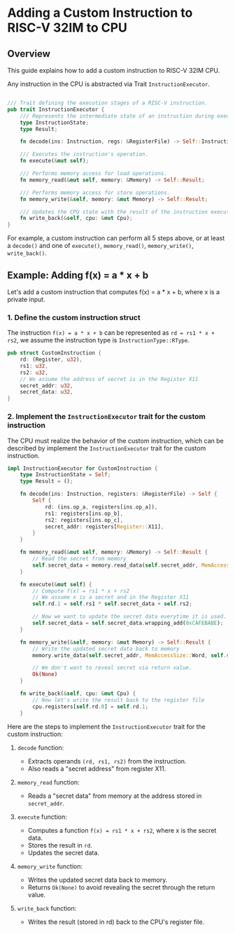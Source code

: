 # Adding a Custom Instruction to RISC-V 32IM to CPU

## Overview

This guide explains how to add a custom instruction to RISC-V 32IM CPU. 


Any instruction in the CPU is abstracted via Trait `InstructionExecutor`.

```rust

/// Trait defining the execution stages of a RISC-V instruction.
pub trait InstructionExecutor {
    /// Represents the intermediate state of an instruction during execution.
    type InstructionState;
    type Result;

    fn decode(ins: Instruction, regs: &RegisterFile) -> Self::InstructionState;

    /// Executes the instruction's operation.
    fn execute(&mut self);

    /// Performs memory access for load operations.
    fn memory_read(&mut self, memory: &Memory) -> Self::Result;

    /// Performs memory access for store operations.
    fn memory_write(&self, memory: &mut Memory) -> Self::Result;

    /// Updates the CPU state with the result of the instruction execution.
    fn write_back(&self, cpu: &mut Cpu);
}
```

For example, a custom instruction can perform all 5 steps above, or at least a `decode()` and one of `execute()`, `memory_read()`, `memory_write()`, `write_back()`. 


## Example: Adding f(x) = a * x + b

Let's add a custom instruction that computes f(x) = a * x + b, where x is a private input.

### 1. Define the custom instruction struct

The instruction `f(x) = a * x + b` can be represented as `rd = rs1 * x + rs2`, we assume the instruction type is `InstructionType::RType`. 

```rust
pub struct CustomInstruction {
    rd: (Register, u32),
    rs1: u32,
    rs2: u32,
    // We assume the address of secret is in the Register X11
    secret_addr: u32,
    secret_data: u32,
}
```

### 2. Implement the `InstructionExecutor` trait for the custom instruction

The CPU must realize the behavior of the custom instruction, which can be described by implement the `InstructionExecutor` trait for the custom instruction.

```rust
impl InstructionExecutor for CustomInstruction {
    type InstructionState = Self;
    type Result = ();

    fn decode(ins: Instruction, registers: &RegisterFile) -> Self {
        Self {
            rd: (ins.op_a, registers[ins.op_a]),
            rs1: registers[ins.op_b],
            rs2: registers[ins.op_c],
            secret_addr: registers[Register::X11],
        }
    }

    fn memory_read(&mut self, memory: &Memory) -> Self::Result {
        // Read the secret from memory
        self.secret_data = memory.read_data(self.secret_addr, MemAccessSize::Word)?;
    }

    fn execute(&mut self) {
        // Compute f(x) = rs1 * x + rs2
        // We assume x is a secret and in the Register X11
        self.rd.1 = self.rs1 * self.secret_data + self.rs2;

        // Now we want to update the secret data everytime it is used.
        self.secret_data = self.secret_data.wrapping_add(0xCAFEBABE);
    }

    fn memory_write(&self, memory: &mut Memory) -> Self::Result {
        // Write the updated secret data back to memory
        memory.write_data(self.secret_addr, MemAccessSize::Word, self.secret_data)?;

        // We don't want to reveal secret via return value.
        Ok(None)
    }

    fn write_back(&self, cpu: &mut Cpu) {
        // Now let's write the result back to the register file
        cpu.registers[self.rd.0] = self.rd.1;
    }
```

Here are the steps to implement the `InstructionExecutor` trait for the custom instruction:

1. `decode` function:
   - Extracts operands `(rd, rs1, rs2)` from the instruction.
   - Also reads a "secret address" from register X11.

2. `memory_read` function:
   - Reads a "secret data" from memory at the address stored in `secret_addr`.

3. `execute` function:
   - Computes a function `f(x) = rs1 * x + rs2`, where x is the secret data.
   - Stores the result in `rd`.
   - Updates the secret data.

4. `memory_write` function:
   - Writes the updated secret data back to memory.
   - Returns `Ok(None)` to avoid revealing the secret through the return value.

5. `write_back` function:
   - Writes the result (stored in rd) back to the CPU's register file.

